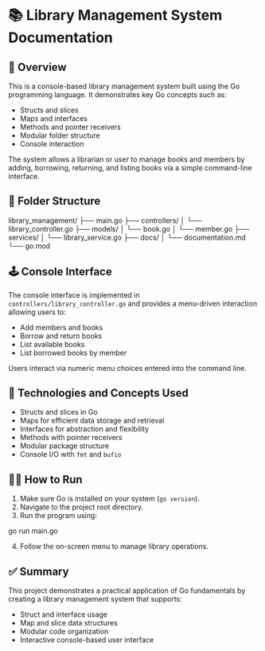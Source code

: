 # 📚 Library Management System Documentation

## 🧾 Overview

This is a console-based library management system built using the Go programming language. It demonstrates key Go concepts such as:

- Structs and slices
- Maps and interfaces
- Methods and pointer receivers
- Modular folder structure
- Console interaction

The system allows a librarian or user to manage books and members by adding, borrowing, returning, and listing books via a simple command-line interface.

## 📁 Folder Structure

library_management/
├── main.go
├── controllers/
│   └── library_controller.go
├── models/
│   └── book.go
│   └── member.go
├── services/
│   └── library_service.go
├── docs/
│   └── documentation.md
└── go.mod



## 🕹 Console Interface

The console interface is implemented in `controllers/library_controller.go` and provides a menu-driven interaction allowing users to:

* Add members and books
* Borrow and return books
* List available books
* List borrowed books by member

Users interact via numeric menu choices entered into the command line.



## 🔧 Technologies and Concepts Used

* Structs and slices in Go
* Maps for efficient data storage and retrieval
* Interfaces for abstraction and flexibility
* Methods with pointer receivers
* Modular package structure
* Console I/O with `fmt` and `bufio`



## 👨‍💻 How to Run

1. Make sure Go is installed on your system (`go version`).
2. Navigate to the project root directory.
3. Run the program using:


go run main.go


4. Follow the on-screen menu to manage library operations.



## ✅ Summary

This project demonstrates a practical application of Go fundamentals by creating a library management system that supports:

* Struct and interface usage
* Map and slice data structures
* Modular code organization
* Interactive console-based user interface




